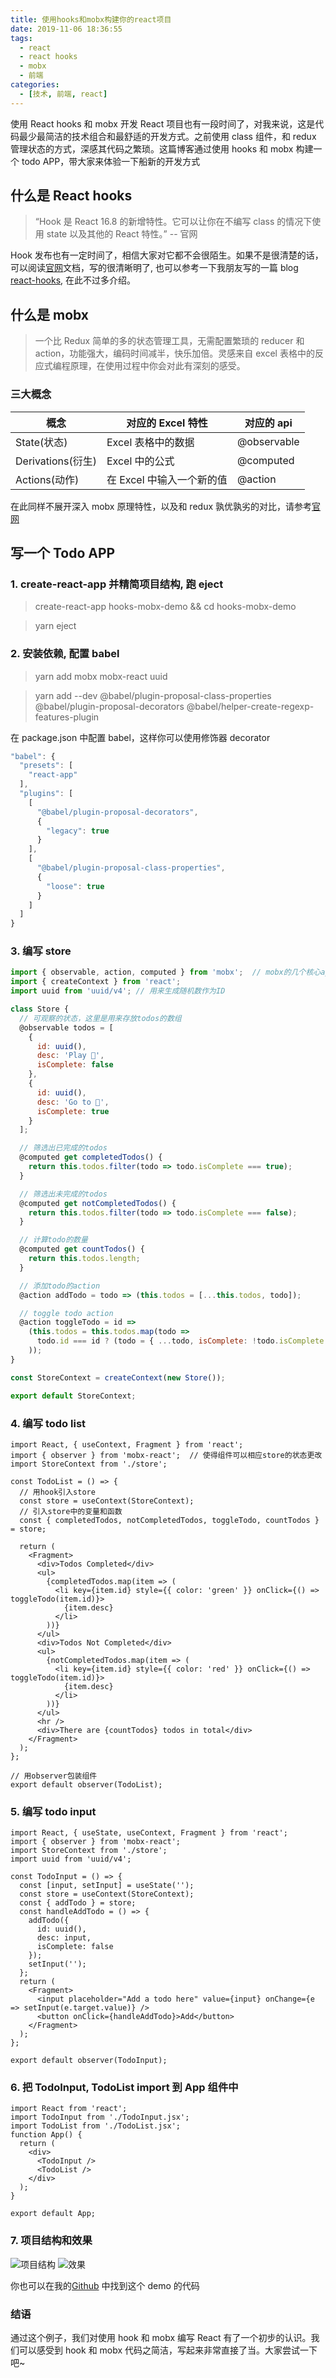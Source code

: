 ```yaml
---
title: 使用hooks和mobx构建你的react项目
date: 2019-11-06 18:36:55
tags:
  - react
  - react hooks
  - mobx
  - 前端
categories:
  - [技术, 前端, react]
---
```


使用 React hooks 和 mobx 开发 React 项目也有一段时间了，对我来说，这是代码最少最简洁的技术组合和最舒适的开发方式。之前使用 class 组件，和 redux 管理状态的方式，深感其代码之繁琐。这篇博客通过使用 hooks 和 mobx 构建一个 todo APP，带大家来体验一下船新的开发方式

## 什么是 React hooks

> “Hook 是 React 16.8 的新增特性。它可以让你在不编写 class 的情况下使用 state 以及其他的 React 特性。” -- 官网

Hook 发布也有一定时间了，相信大家对它都不会很陌生。如果不是很清楚的话，可以阅读[官网](https://zh-hans.reactjs.org/docs/hooks-intro.html)文档，写的很清晰明了, 也可以参考一下我朋友写的一篇 blog [react-hooks](https://songqiuxiao.github.io/2019/10/25/react-hooks/#more), 在此不过多介绍。

## 什么是 mobx

> 一个比 Redux 简单的多的状态管理工具，无需配置繁琐的 reducer 和 action，功能强大，编码时间减半，快乐加倍。灵感来自 excel 表格中的反应式编程原理，在使用过程中你会对此有深刻的感受。

### 三大概念

| 概念              | 对应的 Excel 特性         | 对应的 api  |
| ----------------- | ------------------------- | ----------- |
| State(状态)       | Excel 表格中的数据        | @observable |
| Derivations(衍生) | Excel 中的公式            | @computed   |
| Actions(动作)     | 在 Excel 中输入一个新的值 | @action     |

在此同样不展开深入 mobx 原理特性，以及和 redux 孰优孰劣的对比，请参考[官网](https://cn.mobx.js.org/)

## 写一个 Todo APP

### 1. create-react-app 并精简项目结构, 跑 eject

> create-react-app hooks-mobx-demo && cd hooks-mobx-demo

> yarn eject

### 2. 安装依赖, 配置 babel

> yarn add mobx mobx-react uuid

> yarn add --dev @babel/plugin-proposal-class-properties @babel/plugin-proposal-decorators @babel/helper-create-regexp-features-plugin

在 package.json 中配置 babel，这样你可以使用修饰器 decorator

```js
"babel": {
  "presets": [
    "react-app"
  ],
  "plugins": [
    [
      "@babel/plugin-proposal-decorators",
      {
        "legacy": true
      }
    ],
    [
      "@babel/plugin-proposal-class-properties",
      {
        "loose": true
      }
    ]
  ]
}
```

### 3. 编写 store

```js
import { observable, action, computed } from 'mobx';  // mobx的几个核心api
import { createContext } from 'react'; 
import uuid from 'uuid/v4'; // 用来生成随机数作为ID

class Store {
  // 可观察的状态，这里是用来存放todos的数组
  @observable todos = [
    {
      id: uuid(),
      desc: 'Play 🏀',
      isComplete: false
    },
    {
      id: uuid(),
      desc: 'Go to 🏥',
      isComplete: true
    }
  ];

  // 筛选出已完成的todos
  @computed get completedTodos() {
    return this.todos.filter(todo => todo.isComplete === true);
  }

  // 筛选出未完成的todos
  @computed get notCompletedTodos() {
    return this.todos.filter(todo => todo.isComplete === false);
  }

  // 计算todo的数量
  @computed get countTodos() {
    return this.todos.length;
  }

  // 添加todo的action
  @action addTodo = todo => (this.todos = [...this.todos, todo]);

  // toggle todo action
  @action toggleTodo = id =>
    (this.todos = this.todos.map(todo =>
      todo.id === id ? (todo = { ...todo, isComplete: !todo.isComplete }) : todo
    ));
}

const StoreContext = createContext(new Store());

export default StoreContext;
```

### 4. 编写 todo list

```JS
import React, { useContext, Fragment } from 'react';
import { observer } from 'mobx-react';  // 使得组件可以相应store的状态更改
import StoreContext from './store';

const TodoList = () => {
  // 用hook引入store
  const store = useContext(StoreContext);
  // 引入store中的变量和函数
  const { completedTodos, notCompletedTodos, toggleTodo, countTodos } = store;

  return (
    <Fragment>
      <div>Todos Completed</div>
      <ul>
        {completedTodos.map(item => (
          <li key={item.id} style={{ color: 'green' }} onClick={() => toggleTodo(item.id)}>
            {item.desc}
          </li>
        ))}
      </ul>
      <div>Todos Not Completed</div>
      <ul>
        {notCompletedTodos.map(item => (
          <li key={item.id} style={{ color: 'red' }} onClick={() => toggleTodo(item.id)}>
            {item.desc}
          </li>
        ))}
      </ul>
      <hr />
      <div>There are {countTodos} todos in total</div>
    </Fragment>
  );
};

// 用observer包装组件
export default observer(TodoList);
```

### 5. 编写 todo input

```JS
import React, { useState, useContext, Fragment } from 'react';
import { observer } from 'mobx-react';
import StoreContext from './store';
import uuid from 'uuid/v4';

const TodoInput = () => {
  const [input, setInput] = useState('');
  const store = useContext(StoreContext);
  const { addTodo } = store;
  const handleAddTodo = () => {
    addTodo({
      id: uuid(),
      desc: input,
      isComplete: false
    });
    setInput('');
  };
  return (
    <Fragment>
      <input placeholder="Add a todo here" value={input} onChange={e => setInput(e.target.value)} />
      <button onClick={handleAddTodo}>Add</button>
    </Fragment>
  );
};

export default observer(TodoInput);
```

### 6. 把 TodoInput, TodoList import 到 App 组件中

```JS
import React from 'react';
import TodoInput from './TodoInput.jsx';
import TodoList from './TodoList.jsx';
function App() {
  return (
    <div>
      <TodoInput />
      <TodoList />
    </div>
  );
}

export default App;
```

### 7. 项目结构和效果

![项目结构](./img/hooks-mobx-demo.png)
![效果](./img/todo-app.png)

你也可以在我的[Github](https://github.com/stekovinbranturry/react-todo-app/tree/master/react-hooks-with-mobx) 中找到这个 demo 的代码

### 结语

通过这个例子，我们对使用 hook 和 mobx 编写 React 有了一个初步的认识。我们可以感受到 hook 和 mobx 代码之简洁，写起来非常直接了当。大家尝试一下吧~
